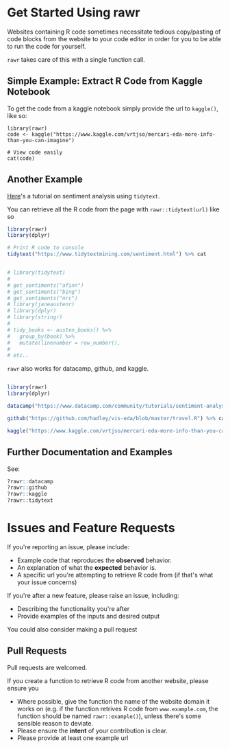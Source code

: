 # Get Started Using rawr

Websites containing R code sometimes necessitate tedious copy/pasting of code blocks from the website to your code editor in order for you to be able to run the code for yourself.

`rawr` takes care of this with a single function call. 

## Simple Example: Extract R Code from Kaggle Notebook

To get the code from a kaggle notebook simply provide the url to `kaggle()`, like so:

```
library(rawr)
code <- kaggle("https://www.kaggle.com/vrtjso/mercari-eda-more-info-than-you-can-imagine")

# View code easily
cat(code)

``` 


## Another Example

[Here](https://www.tidytextmining.com/sentiment.html)'s a tutorial on sentiment analysis using `tidytext`. 

You can retrieve all the R code from the page with `rawr::tidytext(url)` like so

```R
library(rawr)
library(dplyr)

# Print R code to console
tidytext("https://www.tidytextmining.com/sentiment.html") %>% cat


# library(tidytext)
# 
# get_sentiments("afinn")
# get_sentiments("bing")
# get_sentiments("nrc")
# library(janeaustenr)
# library(dplyr)
# library(stringr)
# 
# tidy_books <- austen_books() %>%
#   group_by(book) %>%
#   mutate(linenumber = row_number(),
#
# etc..

```


`rawr` also works for datacamp, github, and kaggle.

```R

library(rawr)
library(dplyr)

datacamp("https://www.datacamp.com/community/tutorials/sentiment-analysis-R") %>% cat

github("https://github.com/hadley/vis-eda/blob/master/travel.R") %>% cat

kaggle("https://www.kaggle.com/vrtjso/mercari-eda-more-info-than-you-can-imagine") %>% cat

```


## Further Documentation and Examples

See:

```R
?rawr::datacamp
?rawr::github
?rawr::kaggle
?rawr::tidytext
```




# Issues and Feature Requests

If you're reporting an issue, please include:

* Example code that reproduces the **observed** behavior.
* An explanation of what the **expected** behavior is.
* A specific url you're attempting to retrieve R code from (if that's what your issue concerns)


If you're after a new feature, please raise an issue, including:

* Describing the functionality you're after
* Provide examples of the inputs and desired output

You could also consider making a pull request


## Pull Requests

Pull requests are welcomed. 

If you create a function to retrieve R code from another website, please ensure you

* Where possible, give the function the name of the website domain it works on (e.g. if the function retrives R code from `www.example.com`, the function should be named `rawr::example()`), unless there's some sensible reason to deviate.
* Please ensure the __intent__ of your contribution is clear.
* Please provide at least one example url






